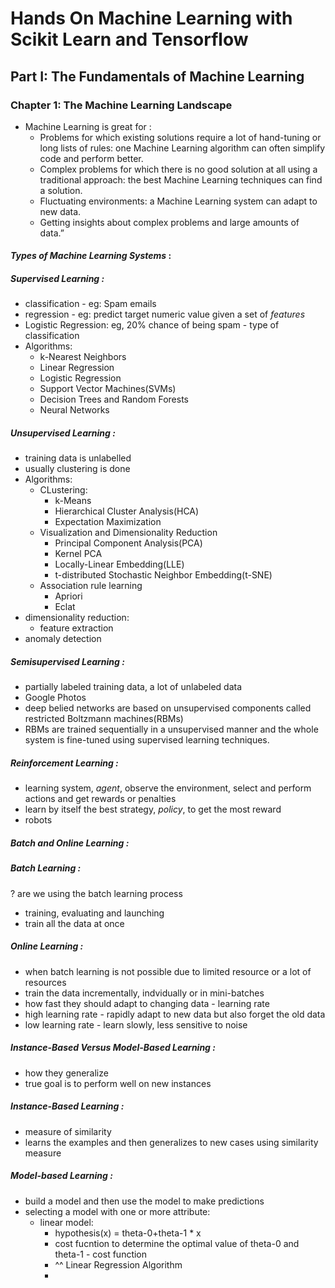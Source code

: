 # Hands On Machine Learning with Scikit Learn and Tensorflow

## Part I: The Fundamentals of Machine Learning

### **Chapter 1: The Machine Learning Landscape**

* Machine Learning is great for :
	* Problems for which existing solutions require a lot of hand-tuning or long lists of rules: one Machine Learning algorithm can often simplify code and perform better.
	* Complex problems for which there is no good solution at all using a traditional approach: the best Machine Learning techniques can find a solution.
	* Fluctuating environments: a Machine Learning system can adapt to new data.
	* Getting insights about complex problems and large amounts of data.”

#### _Types of Machine Learning Systems_ :

##### **Supervised Learning** :
* classification - eg: Spam emails
* regression - eg: predict target numeric value given a set of _features_
* Logistic Regression: eg, 20% chance of being spam - type of classification
* Algorithms:
	* k-Nearest Neighbors
	* Linear Regression
	* Logistic Regression
	* Support Vector Machines(SVMs)
	* Decision Trees and Random Forests
	* Neural Networks

##### **Unsupervised Learning** :
* training data is unlabelled
* usually clustering is done
* Algorithms:
	* CLustering:
		* k-Means
		* Hierarchical Cluster Analysis(HCA)
		* Expectation Maximization
	* Visualization and Dimensionality Reduction
		* Principal Component Analysis(PCA)
		* Kernel PCA
		* Locally-Linear Embedding(LLE)
		* t-distributed Stochastic Neighbor Embedding(t-SNE)
	* Association rule learning
		* Apriori
		* Eclat
* dimensionality reduction:
	* feature extraction
* anomaly detection

##### **Semisupervised Learning** :
* partially labeled training data, a lot of unlabeled data 
* Google Photos
* deep belied networks are based on unsupervised components called restricted Boltzmann machines(RBMs)
* RBMs are trained sequentially in a unsupervised manner and the whole system is fine-tuned using supervised learning techniques.

##### **Reinforcement Learning** :
* learning system, _agent_, observe the environment, select and perform actions and get rewards or penalties
* learn by itself the best strategy, _policy_, to get the most reward
* robots 

##### **Batch and Online Learning** :
##### **Batch Learning** :
? are we using the batch learning process
* training, evaluating and launching
* train all the data at once

##### **Online Learning** :
* when batch learning is not possible due to limited resource or a lot of resources
* train the data incrementally, indvidually or in mini-batches
* how fast they should adapt to changing data - learning rate
* high learning rate - rapidly adapt to new data but also forget the old data
* low learning rate - learn slowly, less sensitive to noise

##### **Instance-Based Versus Model-Based Learning** :
* how they generalize
* true goal is to perform well on new instances

##### **Instance-Based Learning** :
* measure of similarity
* learns the examples and then generalizes to new cases using similarity measure

##### **Model-based Learning** :
* build a model and then use the model to make predictions
* selecting a model with one or more attribute:
	* linear model:
		* hypothesis(x) = theta-0+theta-1 * x
		* cost fucntion to determine the optimal value of theta-0 and theta-1 - cost function
		* ^^ Linear Regression Algorithm
		* 

